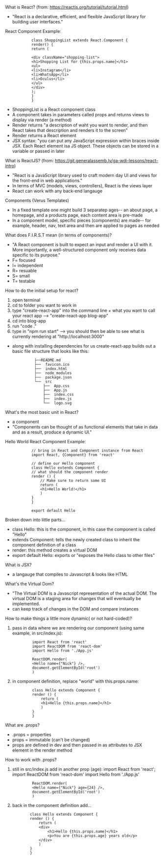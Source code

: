 What is React? (from: https://reactjs.org/tutorial/tutorial.html)

* "React is a declarative, efficient, and flexible JavaScript library for building user interfaces."

React Component Example:

                class ShoppingList extends React.Component {
                render() {
                return (

                <div className="shopping-list">
                <h1>Shopping List for {this.props.name}</h1>
                <ul>
                <li>Instagram</li>
                <li>WhatsApp</li>
                <li>Oculus</li>
                </ul>
                </div>
                );
                }
                }

* ShoppingList is a React component class
* A component takes in parameters called props and returns views to display via render (a method)
* Render returns "a description of waht you want to render, and then React takes that description and renders it to the screen"
* Render returns a React element
* JSX syntax: "you can put any JavaScript expression within braces inside JSX. Each React element isa JS object. These objects can be stored in a variable or passed in later

What is ReactJS? (from: https://git.generalassemb.ly/ga-wdi-lessons/react-intro)

* "React is a JavaScript library used to craft modern day UI and views for the front-end in web applications."
* In terms of MVC (models, views, controllers), React is the views layer
* React can work with any back-end langauge

Components (Verus Templates)

* In a fixed template one might build 3 separatep ages-- an about page, a homepage, and a products page, each content area is pre-made
* In a component model, specific pieces (components) are made-- for example, header, nav, text area and then are applied to pages as needed

What does F.I.R.S.T mean (in terms of components)?

* "A React component is built to expect an input and render a UI with it. More importantly, a well-structured component only receives data specific to its purpose."
* F= focused
* I= independent
* R= resuable
* S= small
* T= testable

How to do the initial setup for react?

1.  open terminal
2.  cd to folder you want to work in
3.  type "create-react-app" into the command line + what you want to call your react app --> "create-react-app blog-app"
4.  cd into blog-app
5.  run "code ."
6.  type in "npm run start" --> you should then be able to see what is currently rendering at "http://localhost:3000"

* along with installing dependencies for us create-react-app builds out a basic file structure that looks like this:

                ├──README.md
                ├──  favicon.ico
                ├──  index.html
                ├──  node_modules
                ├──  package.json
                └──  src
                    ├──  App.css
                    ├──  App.js
                    ├──  index.css
                    ├──  index.js
                    └──  logo.svg

What's the most basic unit in React?

* a component
* "Components can be thought of as functional elements that take in data and as a result, produce a dynamic UI."

Hello World React Component Example:

                // bring in React and Component instance from React
                import React, {Component} from 'react'

                // define our Hello component
                class Hello extends Component {
                // what should the component render
                render () {
                    // Make sure to return some UI
                    return (
                    <h1>Hello World!</h1>
                    )
                }
                }

                export default Hello

Broken down into little parts...

* class Hello: this is the component, in this case the component is called "Hello"
* extends Component: tells the newly created class to inherit the component definition of a class
* render: this method creates a virtual DOM
* export default Hello: exports or "exposes the Hello class to other files"

What is JSX?

* a langauge that compiles to Javascript & looks like HTML

What's the Virtual Dom?

* "The Virtual DOM is a Javascript representation of the actual DOM. The virtual DOM is a staging area for changes that will eventually be implemented.
* can keep track of changes in the DOM and compare instances

How to make things a little more dynamic( or not hard-coded)?

1.  pass in data where we are rendering our component (using same example, in src/index.js):

                 import React from 'react'
                 import ReactDOM from 'react-dom'
                 import Hello from './App.js'

                 ReactDOM.render(
                 <Hello name={"Nick"} />,
                 document.getElementById('root')
                 )

2.  in component definition, replace "world" with this.props.name:

                 class Hello extends Component {
                 render () {
                     return (
                     <h1>Hello {this.props.name}</h1>
                     )
                 }
                 }

What are .props?

* .props = properties
* props = immutable (can't be changed)
* props are defined in dev and then passed in as attributes to JSX element in the render method

How to work with .props?

1.  still in src/index.js add in another prop (age):
    import React from 'react';
    import ReactDOM from 'react-dom'
    import Hello from './App.js'

                 ReactDOM.render(
                 <Hello name={"Nick"} age={24} />,
                 document.getElementById('root')
                 )

2.  back in the component definition add...

                class Hello extends Component {
                render () {
                    return (
                    <div>
                        <h1>Hello {this.props.name}</h1>
                        <p>You are {this.props.age} years old</p>
                    </div>
                    )
                }
                }
